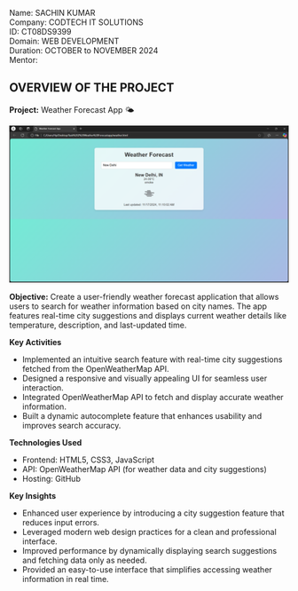 Name: SACHIN KUMAR<br>
Company: CODTECH IT SOLUTIONS<br>
ID: CT08DS9399<br>
Domain: WEB DEVELOPMENT<br>
Duration: OCTOBER to NOVEMBER 2024<br>
Mentor: <br>


**OVERVIEW OF THE PROJECT**
---

**Project:** Weather Forecast App 🌤️

 ![Image Alt](https://github.com/Sachin-701/CODTECH-Task2---Weather-Forecast-App/blob/main/Screenshot.png?raw=true)


**Objective:**
Create a user-friendly weather forecast application that allows users to search for weather information based on city names. The app features real-time city suggestions and displays current weather details like temperature, description, and last-updated time.

**Key Activities**
 - Implemented an intuitive search feature with real-time city suggestions fetched from the OpenWeatherMap API.
 - Designed a responsive and visually appealing UI for seamless user interaction.
 - Integrated OpenWeatherMap API to fetch and display accurate weather information.
 - Built a dynamic autocomplete feature that enhances usability and improves search accuracy.

**Technologies Used**
 - Frontend: HTML5, CSS3, JavaScript
 - API: OpenWeatherMap API (for weather data and city suggestions)
 - Hosting: GitHub

**Key Insights**
 - Enhanced user experience by introducing a city suggestion feature that reduces input errors.
 - Leveraged modern web design practices for a clean and professional interface.
 - Improved performance by dynamically displaying search suggestions and fetching data only as needed.
 - Provided an easy-to-use interface that simplifies accessing weather information in real time.


